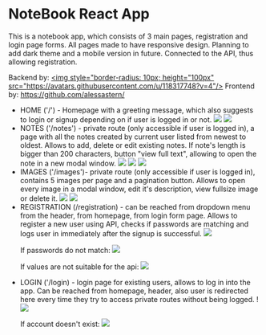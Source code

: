 <h1>NoteBook React App</h1>
<p> This is a notebook app, which consists of 3 main pages, registration and login page forms. All pages made to have responsive design. Planning to add dark theme and a mobile version in future. 
Connected to the API, thus allowing registration.</p>

Backend by: <a href="https://github.com/blakkheart"><img style="border-radius: 10px; height="100px" src="https://avatars.githubusercontent.com/u/118317748?v=4"/></a>
Frontend by: https://github.com/alessastern/

<ul>
<li>HOME ('/') - Homepage with a greeting message, which also suggests to login or signup depending on if user is logged in or not. <img src="https://github.com/alessastern/notebook/assets/134006736/20702d01-a7a0-4bf3-8b1c-464ac8d3b5fd"/> <img src="https://github.com/alessastern/notebook/assets/134006736/d2995d9b-a7e4-4e9f-8aff-47bf10b7a50b"/>
</li> 

<li>  NOTES ('/notes') - private route (only accessible if user is logged in), a page with all the notes created by current user listed from newest to oldest. Allows to add, delete or edit existing notes. If note's length is bigger than 200 characters, button "view full text", allowing to open the note in a new modal window. <img src="https://github.com/alessastern/notebook/assets/134006736/05047602-1cf8-4058-a5f2-44aa86db1395"/> <img src="https://github.com/alessastern/notebook/assets/134006736/eeba377a-c694-43f1-a07c-13cf0e080263"/>
<img src="https://github.com/alessastern/notebook/assets/134006736/a7055429-a63c-47ef-ae57-8efc9af43fe2)"/>

</li>

<li> IMAGES ('/images')- private route (only accessible if user is logged in), contains 5 images per page and a pagination button. Allows to open every image in a modal window, edit it's description, view fullsize image or delete it.  <img src="https://github.com/alessastern/notebook/assets/134006736/22625919-95cf-40db-b152-d2dc7b9b2486"/> <img src="https://github.com/alessastern/notebook/assets/134006736/bc406fe0-954e-4945-8e7b-cd5070aea8de"/>
 </li>

<li>  REGISTRATION (/registration) - can be reached from dropdown menu from the header, from homepage, from login form page. Allows to register a new user using API, checks if passwords are matching and logs user in immediately after the signup is successful. <img src="https://github.com/alessastern/notebook/assets/134006736/fe983951-aba0-4340-a2ae-7487af26fe71"/> 
 <p>If passwords do not match: <img src="https://github.com/alessastern/notebook/assets/134006736/134a3e57-e699-4032-8e70-a54483e038c5"/> </p>
 <p>If values are not suitable for the api: <img src="https://github.com/alessastern/notebook/assets/134006736/3840bc00-78a9-4660-8a34-0a0712f7cf82"/></p>

</li>

<li> LOGIN ('/login) - login page for existing users, allows to log in into the app. Can be reached from homepage, header, also user is redirected here every time they try to access private routes without being logged. !<img src="https://github.com/alessastern/notebook/assets/134006736/25e02673-97ef-465f-a3f8-db28d0ae9a84"/> 
 <p>If account doesn't exist: <img src="https://github.com/alessastern/notebook/assets/134006736/58fa1097-d6af-4a46-871f-c8dc1622aa91"/></p>

</li> 
</ul>
